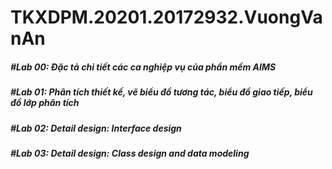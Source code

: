# TKXDPM.20201.20172932.VuongVanAn

##### #Lab 00: Đặc tả chi tiết các ca nghiệp vụ của phần mềm AIMS

##### #Lab 01: Phân tích thiết kế, vẽ biểu đồ tương tác, biểu đồ giao tiếp, biểu đồ lớp phân tích

##### #Lab 02: Detail design: Interface design

##### #Lab 03: Detail design: Class design and data modeling
